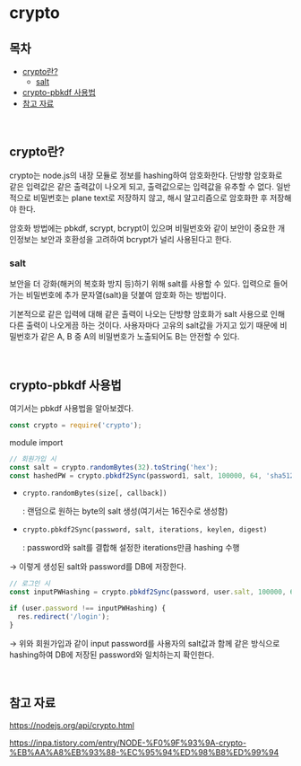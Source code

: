 # crypto

## 목차
- [crypto란?](#crypto란)
  - [salt](#salt)
- [crypto-pbkdf 사용법](#crypto-pbkdf-사용법)
- [참고 자료](#참고-자료)

<br>

## crypto란?
crypto는 node.js의 내장 모듈로 정보를 hashing하여 암호화한다. 단방향 암호화로 같은 입력값은 같은 출력값이 나오게 되고, 출력값으로는 입력값을 유추할 수 없다. 일반적으로 비밀번호는 plane text로 저장하지 않고, 해시 알고리즘으로 암호화한 후 저장해야 한다.

암호화 방법에는 pbkdf, scrypt, bcrypt이 있으며 비밀번호와 같이 보안이 중요한 개인정보는 보안과 호환성을 고려하여 bcrypt가 널리 사용된다고 한다.

### salt

보안을 더 강화(해커의 복호화 방지 등)하기 위해 salt를 사용할 수 있다. 입력으로 들어가는 비밀번호에 추가 문자열(salt)을 덧붙여 암호화 하는 방법이다.

기본적으로 같은 입력에 대해 같은 출력이 나오는 단방향 암호화가 salt 사용으로 인해 다른 출력이 나오게끔 하는 것이다. 사용자마다 고유의 salt값을 가지고 있기 때문에 비밀번호가 같은 A, B 중 A의 비밀번호가 노출되어도 B는 안전할 수 있다.

<br>

## crypto-pbkdf 사용법

여기서는 pbkdf 사용법을 알아보겠다.

```js
const crypto = require('crypto');
```
module import

```js
// 회원가입 시
const salt = crypto.randomBytes(32).toString('hex');
const hashedPW = crypto.pbkdf2Sync(password1, salt, 100000, 64, 'sha512').toString('hex');
```
- `crypto.randomBytes(size[, callback])`

  : 랜덤으로 원하는 byte의 salt 생성(여기서는 16진수로 생성함)

- `crypto.pbkdf2Sync(password, salt, iterations, keylen, digest)`

  : password와 salt를 결합해 설정한 iterations만큼 hashing 수행

→ 이렇게 생성된 salt와 password를 DB에 저장한다.

```js
// 로그인 시
const inputPWHashing = crypto.pbkdf2Sync(password, user.salt, 100000, 64, 'sha512').toString('hex');

if (user.password !== inputPWHashing) {
  res.redirect('/login');
}
```
→ 위와 회원가입과 같이 input password를 사용자의 salt값과 함께 같은 방식으로 hashing하여 DB에 저장된 password와 일치하는지 확인한다.


<br>

## 참고 자료

https://nodejs.org/api/crypto.html

https://inpa.tistory.com/entry/NODE-%F0%9F%93%9A-crypto-%EB%AA%A8%EB%93%88-%EC%95%94%ED%98%B8%ED%99%94